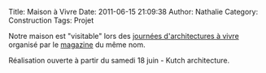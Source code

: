 Title: Maison à Vivre
Date: 2011-06-15 21:09:38
Author: Nathalie
Category: Construction
Tags: Projet

Notre maison est "visitable" lors des [journées d'architectures à
vivre][] organisé par le [magazine][] du même nom.

Réalisation ouverte à partir du samedi 18 juin - Kutch architecture.

  [journées d'architectures à vivre]: http://www.journeesavivre.fr/JAV11/TC_GeneRegion.asp?T=visit&ST=visit&R=PAYS-DE-LA-LOIRE
    "Journées architectures a vivre"
  [magazine]: http://www.avivre.net/ "Architectures à Vivre"
